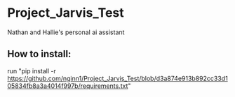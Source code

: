 # Project_Jarvis_Test
 Nathan and Hallie's personal ai assistant



## How to install: 
 run "pip install -r https://github.com/nginn1/Project_Jarvis_Test/blob/d3a874e913b892cc33d105834fb8a3a4014f997b/requirements.txt"
